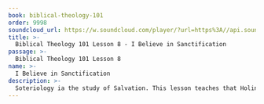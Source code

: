```yaml
---
book: biblical-theology-101
order: 9998
soundcloud_url: https://w.soundcloud.com/player/?url=https%3A//api.soundcloud.com/tracks/
title: >-
  Biblical Theology 101 Lesson 8 - I Believe in Sanctification
passage: >-
  Biblical Theology 101 Lesson 8
name: >-
  I Believe in Sanctification
description: >-
  Soteriology ia the study of Salvation. This lesson teaches that Holiness is to be like Jesus Christ and is both crisis and process in the believer's life.
---
```


